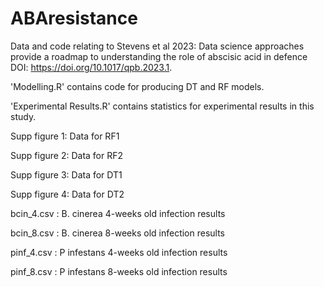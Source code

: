 # ABAresistance

Data and code relating to Stevens et al 2023: Data science approaches provide a roadmap to understanding the role of abscisic acid in defence DOI: https://doi.org/10.1017/qpb.2023.1. 

'Modelling.R' contains code for producing DT and RF models. 

'Experimental Results.R' contains statistics for experimental results in this study. 


Supp figure 1: Data for RF1

Supp figure 2: Data for RF2

Supp figure 3: Data for DT1

Supp figure 4: Data for DT2



bcin_4.csv : B. cinerea 4-weeks old infection results

bcin_8.csv : B. cinerea 8-weeks old infection results

pinf_4.csv : P infestans 4-weeks old infection results

pinf_8.csv : P infestans 8-weeks old infection results
